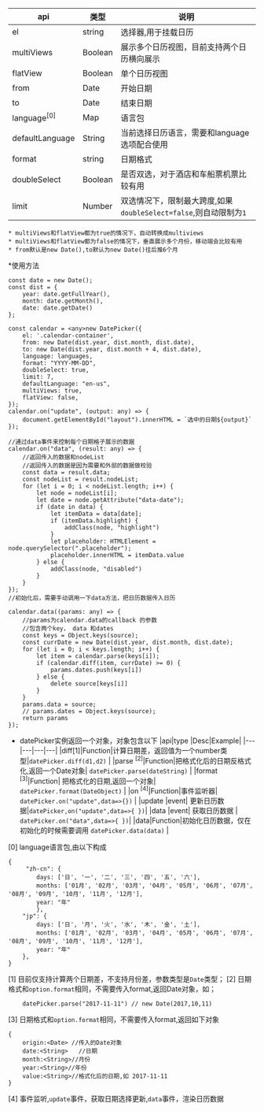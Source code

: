 
| api|    类型| 说明|
|----|----    |----|
|el|string|选择器,用于挂载日历|
|multiViews              |Boolean          |展示多个日历视图，目前支持两个日历横向展示|
|flatView              |Boolean          |单个日历视图|
|from 	|Date|                             开始日期|
|to    |Date|                            结束日期|
|language<sup>[0]</sup>|Map                         | 语言包|
|defaultLanguage |String                |  当前选择日历语言，需要和language选项配合使用|
|format |string|                           日期格式|
|doubleSelect|Boolean|                      是否双选，对于酒店和车船票机票比较有用|
|limit   |Number|                          双选情况下，限制最大跨度,如果`doubleSelect=false`,则自动限制为`1`|


    * multiViews和flatView都为true的情况下，自动转换成multiviews
    * multiViews和flatView都为false的情况下，垂直展示多个月份，移动端会比较有用
    * from默认是new Date(),to默认为new Date()往后推6个月
                  
*使用方法

        
    const date = new Date();
    const dist = {
        year: date.getFullYear(),
        month: date.getMonth(),
        date: date.getDate()
    };
    
    const calendar = <any>new DatePicker({
        el: '.calendar-container',
        from: new Date(dist.year, dist.month, dist.date),
        to: new Date(dist.year, dist.month + 4, dist.date),
        language: languages,
        format: "YYYY-MM-DD",
        doubleSelect: true,
        limit: 7,
        defaultLanguage: "en-us",
        multiViews: true,
        flatView: false,
    });
    calendar.on("update", (output: any) => {
        document.getElementById("layout").innerHTML = `选中的日期${output}`
    });
    
    //通过data事件来控制每个日期格子展示的数据
    calendar.on("data", (result: any) => {
        //返回传入的数据和nodeList
        //返回传入的数据是因为需要和外部的数据做校验
        const data = result.data;
        const nodeList = result.nodeList;
        for (let i = 0; i < nodeList.length; i++) {
            let node = nodeList[i];
            let date = node.getAttribute("data-date");
            if (date in data) {
                let itemData = data[date];
                if (itemData.highlight) {
                    addClass(node, "highlight")
                }
                let placeholder: HTMLElement = node.querySelector(".placeholder");
                placeholder.innerHTML = itemData.value
            } else {
                addClass(node, "disabled")
            }
        }
    });
    //初始化后，需要手动调用一下data方法，把日历数据传入日历
    
    calendar.data((params: any) => {
        //params为calendar.data的callback 的参数
        //包含两个key， data 和dates
        const keys = Object.keys(source);
        const currDate = new Date(dist.year, dist.month, dist.date);
        for (let i = 0; i < keys.length; i++) {
            let item = calendar.parse(keys[i]);
            if (calendar.diff(item, currDate) >= 0) {
                params.dates.push(keys[i])
            } else {
                delete source[keys[i]]
            }
        }
        params.data = source;
        // params.dates = Object.keys(source);
        return params
    });
        
        

    

	
* datePicker实例返回一个对象，对象包含以下
|api|type |Desc|Example|
|---|---|---|---|
|diff[1]|Function|计算日期差，返回值为一个number类型|`datePicker.diff(d1,d2)` |
|parse <sup>[2]</sup>|Function|把格式化后的日期反格式化,返回一个Date对象| `datePicker.parse(dateString)`  |
|format <sup>[3]</sup>|Function| 把格式化的日期,返回一个对象| `datePicker.format(DateObject)`  |
|on <sup>[4]</sup>|Function|事件监听器|  `datePicker.on("update",data=>{})`  |
|update   |event| 更新日历数据|`datePicker,on("update",data=>{ })`|
|data   |event|  获取日历数据 | `datePicker.on("data",data=>{ })`|
|data|Function|初始化日历数据，仅在初始化的时候需要调用 `datePicker.data(data)`  |


[0] language语言包,由以下构成
	
	{
         "zh-cn": {
            days: ['日', '一', '二', '三', '四', '五', '六'],
            months: ['01月', '02月', '03月', '04月', '05月', '06月', '07月', '08月', '09月', '10月', '11月', '12月'],
            year: "年"
            },
        "jp": {
            days: ['日', '月', '火', '水', '木', '金', '土'],
            months: ['01月', '02月', '03月', '04月', '05月', '06月', '07月', '08月', '09月', '10月', '11月', '12月'],
            year: "年"
        },
    }
		

[1] 目前仅支持计算两个日期差，不支持月份差，参数类型是`Date`类型；
[2] 日期格式和`option.format`相同，不需要传入format,返回Date对象，如；

		datePicker.parse("2017-11-11") // new Date(2017,10,11)
[3] 日期格式和`option.format`相同，不需要传入format,返回如下对象

	{
		origin:<Date> //传入的Date对象
		date:<String>	//日期
		month:<String>//月份
		year:<String>//年份
		value:<String>//格式化后的日期,如 2017-11-11
	}	
[4] 事件监听,`update`事件，获取日期选择更新,`data`事件，渲染日历数据
	
	
	
	
	
	
	


